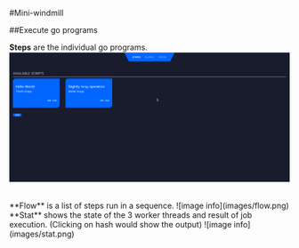 #Mini-windmill

##Execute go programs

**Steps** are the individual go programs.
![image info](images/step.png)

<br/>
**Flow** is a list of steps run in a sequence.
![image info](images/flow.png)

<br/>
**Stat** shows the state of the 3 worker threads and result of job execution. (Clicking on hash would show the output)
![image info](images/stat.png)

